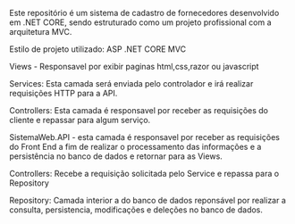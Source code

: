 Este repositório é um sistema de cadastro de fornecedores desenvolvido em .NET CORE, sendo estruturado como um projeto profissional com a arquitetura MVC.

Estilo de projeto utilizado:
ASP .NET CORE MVC

Views - Responsavel por exibir paginas html,css,razor ou javascript
<br>

Services: Esta camada será enviada pelo controlador e irá realizar requisições HTTP para a API.
<br>

Controllers: Esta camada é responsavel por receber as requisições do cliente e repassar para algum serviço.
<br>

SistemaWeb.API - esta camada é responsavel por receber as requisições do Front End a fim de realizar o processamento das informações e a persistência no banco de dados e retornar para as Views.
<br>

Controllers: Recebe a requisição solicitada pelo Service e repassa para o Repository
<br>

Repository: Camada interior a do banco de dados reponsável por realizar a consulta, persistencia, modificações e deleções no banco de dados.


